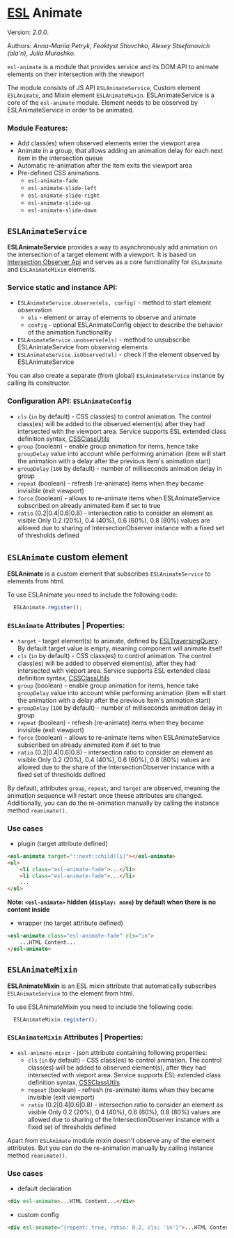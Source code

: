 # [ESL](https://exadel-inc.github.io/esl/) Animate

Version: *2.0.0*.

Authors: *Anna-Mariia Petryk*, *Feoktyst Shovchko*, *Alexey Stsefanovich (ala'n)*, *Julia Murashko*.

<a name="intro"></a>

`esl-animate` is a module that provides service and its DOM API to animate elements on their intersection with the viewport

The module consists of JS API `ESLAnimateService`, Custom element `ESLAnimate`, and Mixin element `ESLAnimateMixin`.
ESLAnimateService is a core of the `esl-animate` module. Element needs to be observed by ESLAnimateService in order to be
animated.

### Module Features:
- Add class(es) when observed elements enter the viewport area
- Animate in a group, that allows adding an animation delay for each next item in the intersection queue
- Automatic re-animation after the item exits the viewport area
- Pre-defined CSS animations
  - `esl-animate-fade`
  - `esl-animate-slide-left`
  - `esl-animate-slide-right`
  - `esl-animate-slide-up`
  - `esl-animate-slide-down`

## `ESLAnimateService`

**ESLAnimateService** provides a way to asynchronously add animation on the intersection of a target element with a viewport. It is based on [Intersection Observer Api](https://developer.mozilla.org/en-US/docs/Web/API/Intersection_Observer_API) and serves as a core functionality for `ESLAnimate` and `ESLAnimateMixin` elements.

### Service static and instance API:

- `ESLAnimateService.observe(els, config)` - method to start element observation
  - `els` - element or array of elements to observe and animate
  - `config` - optional ESLAnimateConfig object to describe the behavior of the animation functionality
- `ESLAnimateService.unobserve(els)` - method to unsubscribe ESLAnimateService from observing elements
- `ESLAnimateService.isObserved(el)` - check if the element observed by ESLAnimateService

You can also create a separate (from global) `ESLAnimateService` instance by calling its constructor.

### Configuration API: `ESLAnimateConfig`
- `cls` (`in` by default) - CSS class(es) to control animation.
  The control class(es) will be added to the observed element(s) after they had intersected with the viewport area.
  Service supports ESL extended class definition syntax, [CSSClassUtils](../esl-utils/dom/class.ts)
- `group` (boolean) - enable group animation for items, hence take `groupDelay` value into account while performing
  animation (item will start the animation with a delay after the previous item's animation start)
- `groupDelay` (`100` by default) - number of milliseconds animation delay in group
- `repeat` (boolean) - refresh (re-animate) items when they became invisible (exit viewport)
- `force` (boolean) - allows to re-animate items when ESLAnimateService subscribed 
on already animated item if set to true
- `ratio` (0.2|0.4|0.6|0.8) - intersection ratio to consider an element as visible
  Only 0.2 (20%), 0.4 (40%), 0.6 (60%), 0.8 (80%) values are allowed due to sharing of IntersectionObserver instance
  with a fixed set of thresholds defined

## `ESLAnimate` custom element

**ESLAnimate** is a custom element that subscribes `ESLAnimateService` to elements from html.

To use ESLAnimate you need to include the following code:
```js
  ESLAnimate.register();
```

### `ESLAnimate` Attributes | Properties:
- `target` - target element(s) to animate, defined by [ESLTraversingQuery](../esl-traversing-query/README.md). By default target value is empty, meaning component will animate itself
- `cls` (`in` by default) - CSS class(es) to control animation. The control class(es) will be added to observed element(s), after they had intersected with vieport area. Service supports ESL extended class definition syntax, [CSSClassUtils](../esl-utils/dom/class.ts)
- `group` (boolean) - enable group animation for items, hence take `groupDelay` value into account while performing
  animation (item will start the animation with a delay after the previous item's animation start)
- `groupDelay` (`100` by default) - number of milliseconds animation delay in group
- `repeat` (boolean) - refresh (re-animate) items when they became invisible (exit viewport)
- `force` (boolean) - allows to re-animate items when ESLAnimateService subscribed 
  on already animated item if set to true
- `ratio` (0.2|0.4|0.6|0.8) - intersection ratio to consider an element as visible
  Only 0.2 (20%), 0.4 (40%), 0.6 (60%), 0.8 (80%) values are allowed due to the share of the IntersectionObserver instance
  with a fixed set of thresholds defined

By default, attributes `group`, `repeat`, and `target` are observed, meaning the animation sequence will restart once
theese attributes are changed. Additionally, you can do the re-animation manually by calling the instance method `reanimate()`.

### Use cases
- plugin (target attribute defined)
```html
<esl-animate target="::next::child(li)"></esl-animate>
<ul>
    <li class="esl-animate-fade">...</li>
    <li class="esl-animate-fade">...</li>
    ...
</ul>
```
**Note: `<esl-animate>` hidden (`display: none`) by default when there is no content inside** 

- wrapper (no target attribute defined)
```html
<esl-animate class="esl-animate-fade" cls="in">
    ...HTML Content...
</esl-animate>
```

## `ESLAnimateMixin`

**ESLAnimateMixin** is an ESL mixin attribute that automatically subscribes `ESLAnimateService` to the element from html.

To use ESLAnimateMixin you need to include the following code:
```js
  ESLAnimateMixin.register();
```

### `ESLAnimateMixin` Attributes | Properties:
- `esl-animate-mixin` - json attribute containing following properties:
  - `cls` (`in` by default) - CSS class(es) to control animation. The control class(es) will be added to observed element(s), after they had intersected with vieport area. Service supports ESL extended class definition syntax, [CSSClassUtils](../esl-utils/dom/class.ts)
  - `repeat` (boolean) - refresh (re-animate) items when they became invisible (exit viewport)
  - `ratio` (0.2|0.4|0.6|0.8) - intersection ratio to consider an element as visible
    Only 0.2 (20%), 0.4 (40%), 0.6 (60%), 0.8 (80%) values are allowed due to sharing of the IntersectionObserver instance
    with a fixed set of thresholds defined

Apart from `ESLAnimate` module mixin doesn't observe any of the element attributes. But you can do the re-animation manually by calling instance method `reanimate()`.

### Use cases
- default declaration
```html
<div esl-animate>...HTML Content...</div>
```
- custom config
```html
<div esl-animate="{repeat: true, ratio: 0.2, cls: 'in'}">...HTML Content...</div>
```
